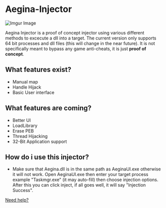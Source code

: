 # Aegina-Injector

![Imgur Image](https://i.imgur.com/fgLAxnx.png)

Aegina Injector is a proof of concept injector using various different methods to excecute a dll into a target. The current version only supports 64 bit processes and dll files
(this will change in the near future). It is not specifically meant to bypass any game anti-cheats, it is just **proof of concept**.

## What features exist?

* Manual map
* Handle Hijack
* Basic User interface

## What features are coming?

* Better UI
* LoadLibrary
* Erase PEB
* Thread Hijacking
* 32-Bit Application support

## How do i use this injector?

* Make sure that Aegina.dll is in the same path as AeginaUI.exe otherwise it will not work. Open AeginaUI.exe then enter your target process example "Taskmgr.exe" (it may auto-fill) then choose injection options. After this you can click inject, if all goes well, it will say "Injection Success".

 [Need help?](https://discord.gg/dExJ9Sck7n)
